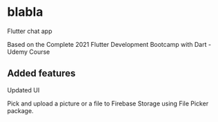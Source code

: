 # blabla

Flutter chat app

Based on the Complete 2021 Flutter Development Bootcamp with Dart - Udemy Course

## Added features

Updated UI

Pick and upload a picture or a file to Firebase Storage using File Picker package.

